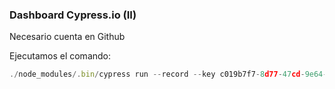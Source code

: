 ### Dashboard Cypress.io (II)

Necesario cuenta en Github

Ejecutamos el comando:

```typescript
./node_modules/.bin/cypress run --record --key c019b7f7-8d77-47cd-9e64-61aba8788e31
```

